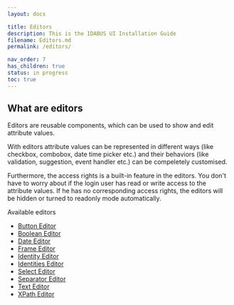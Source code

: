 ```yaml
---
layout: docs

title: Editors
description: This is the IDABUS UI Installation Guide
filename: Editors.md
permalink: /editors/

nav_order: 7
has_children: true
status: in progress
toc: true
---
```

## What are editors
Editors are reusable components, which can be used to show and edit attribute values.

With editors attribute values can be represented in different ways (like checkbox, combobox, date time picker etc.) and their behaviors (like validation, suggestion, event handler etc.) can be compeletely customised.

Furthermore, the access rights is a built-in feature in the editors. You don't have to worry about if the login user has read or write access to the attribute values. If he has no corresponding access rights, the editors will be hidden or turned to readonly mode automatically.

 Available editors

- [Button Editor](/OCG-UI/Editors/Button-Editor)
- [Boolean Editor](/OCG-UI/Editors/Boolean-Editor)
- [Date Editor](/OCG-UI/Editors/Date-Editor)
- [Frame Editor](/OCG-UI/Editors/Frame-Editor)
- [Identity Editor](/OCG-UI/Editors/Identity-Editor)
- [Identities Editor](/OCG-UI/Editors/Identities-Editor)
- [Select Editor](/OCG-UI/Editors/Select-Editor)
- [Separator Editor](/OCG-UI/Editors/Separator-Editor)
- [Text Editor](/OCG-UI/Editors/Text-Editor)
- [XPath Editor](/OCG-UI/Editors/XPath-Editor)
